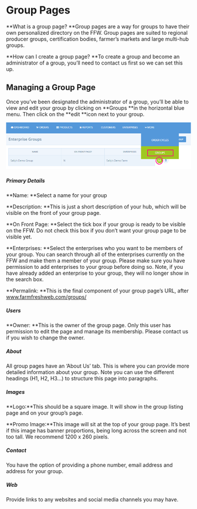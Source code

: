 # Group Pages

**What is a group page? **Group pages are a way for groups to have their own personalized directory on the FFW. Group pages are suited to regional producer groups, certification bodies, farmer’s markets and large multi-hub groups.

**How can I create a group page? **To create a group and become an administrator of a group, you’ll need to contact us first so we can set this up.

## Managing a Group Page

Once you’ve been designated the administrator of a group, you’ll be able to view and edit your group by clicking on **Groups **in the horizontal blue menu. Then click on the **edit **icon next to your group.

[](https://openfoodnetwork.org/wp-content/uploads/2015/10/Edit-group.png)![](/assets/54-GroupPages-1-Edit-group_old.png)

##### **Primary Details**

**Name: **Select a name for your group

**Description: **This is just a short description of your hub, which will be visible on the front of your group page.

**On Front Page: **Select the tick box if your group is ready to be visible on the FFW. Do not check this box if you don’t want your group page to be visible yet.

**Enterprises: **Select the enterprises who you want to be members of your group. You can search through all of the enterprises currently on the FFW and make them a member of your group. Please make sure you have permission to add enterprises to your group before doing so. Note, if you have already added an enterprise to your group, they will no longer show in the search box.

**Permalink: **This is the final component of your group page’s URL, after www.farmfreshweb.com/groups/

##### Users

**Owner: **This is the owner of the group page. Only this user has permission to edit the page and manage its membership. Please contact us if you wish to change the owner.

##### About

All group pages have an ‘About Us’ tab. This is where you can provide more detailed information about your group. Note you can use the different headings \(H1, H2, H3…\) to structure this page into paragraphs.

##### Images

**Logo:**This should be a square image. It will show in the group listing page and on your group’s page.

**Promo Image:**This image will sit at the top of your group page. It’s best if this image has banner proportions, being long across the screen and not too tall. We recommend 1200 x 260 pixels.

##### Contact

You have the option of providing a phone number, email address and address for your group.

##### Web

Provide links to any websites and social media channels you may have.

